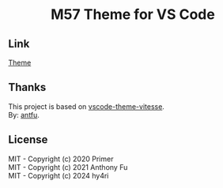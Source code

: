 <h1 align="center">M57 Theme for VS Code</h1>

## Link
[Theme](https://marketplace.visualstudio.com/items?itemName=M57.m57)

## Thanks

This project is based on [vscode-theme-vitesse](https://github.com/antfu/vscode-theme-vitesse).</br>
By: [antfu](https://github.com/antfu/).
## License

MIT - Copyright (c) 2020 Primer </br>
MIT - Copyright (c) 2021 Anthony Fu </br>
MIT - Copyright (c) 2024 hy4ri